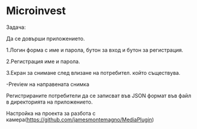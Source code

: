# Microinvest

Задача:

Да се довърши приложението.

1.Логин форма с име и парола, бутон за вход и бутон за регистрация.

2.Регистрация име и парола.

3.Екран за снимане след влизане на потребител. който съществува.

  -Preview на направената снимка

Регистрираните потребители да се записват във JSON формат във файл в директорията на приложението.

Настройка на проекта за разбота с камера(https://github.com/jamesmontemagno/MediaPlugin)
